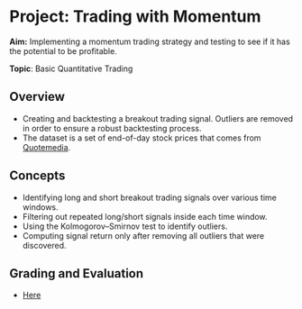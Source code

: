 # Project: Trading with Momentum

**Aim:** Implementing a momentum trading strategy and testing to see if it has the potential to be profitable. 

**Topic**: Basic Quantitative Trading

## Overview
* Creating and backtesting a breakout trading signal. Outliers are removed in order to ensure a robust backtesting process.
* The dataset is a set of end-of-day stock prices that comes from [Quotemedia](http://www.quotemedia.com/).

## Concepts
* Identifying long and short breakout trading signals over various time windows.
* Filtering out repeated long/short signals inside each time window.
* Using the Kolmogorov–Smirnov test to identify outliers.
* Computing signal return only after removing all outliers that were discovered.

## Grading and Evaluation 

* [Here](https://review.udacity.com/#!/reviews/2298660)
